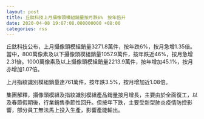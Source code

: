 ```yaml
---
layout: post
title: 丘鈦科技上月攝像頭模組銷量按月跌6%　按年倍升
date: 2020-04-08 19:07:08.000000000 +08:00
categories: rss
---
```


丘鈦科技公布，上月攝像頭模組銷量3271.8萬件，按年跌6%，按月急增1.35倍。當中，800萬像素及以下攝像頭模組銷量1057.9萬件，按年跌近46%，按月急增2.31倍。1000萬像素及以上攝像頭模組銷量2213.9萬件，按年增加45.1%，按月亦增加1.07倍。

上月指紋識別模組銷量達761萬件，按年跌3.5%，按月增加近1.08倍。

集團解釋，攝像頭模組及指紋識別模組產品銷量按月增長，主要由於全面復工，以及春節假期後，行業銷售季節性回升。但按年下跌，主要受新型肺炎疫情防控影響，部分員工無法馬上投入生產，影響產能輸出。
